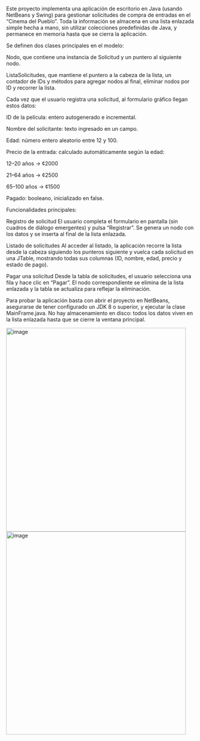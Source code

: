 Este proyecto implementa una aplicación de escritorio en Java (usando NetBeans y Swing) para gestionar solicitudes de compra de entradas en el “Cinema del Pueblo”. Toda la información se almacena en una lista enlazada simple hecha a mano, sin utilizar colecciones predefinidas de Java, y permanece en memoria hasta que se cierra la aplicación.

Se definen dos clases principales en el modelo:

Nodo, que contiene una instancia de Solicitud y un puntero al siguiente nodo.

ListaSolicitudes, que mantiene el puntero a la cabeza de la lista, un contador de IDs y métodos para agregar nodos al final, eliminar nodos por ID y recorrer la lista.

Cada vez que el usuario registra una solicitud, al formulario gráfico llegan estos datos:

ID de la película: entero autogenerado e incremental.

Nombre del solicitante: texto ingresado en un campo.

Edad: número entero aleatorio entre 12 y 100.

Precio de la entrada: calculado automáticamente según la edad:

12–20 años → ¢2000

21–64 años → ¢2500

65–100 años → ¢1500

Pagado: booleano, inicializado en false.

Funcionalidades principales:

Registro de solicitud
El usuario completa el formulario en pantalla (sin cuadros de diálogo emergentes) y pulsa “Registrar”. Se genera un nodo con los datos y se inserta al final de la lista enlazada.

Listado de solicitudes
Al acceder al listado, la aplicación recorre la lista desde la cabeza siguiendo los punteros siguiente y vuelca cada solicitud en una JTable, mostrando todas sus columnas (ID, nombre, edad, precio y estado de pago).

Pagar una solicitud
Desde la tabla de solicitudes, el usuario selecciona una fila y hace clic en “Pagar”. El nodo correspondiente se elimina de la lista enlazada y la tabla se actualiza para reflejar la eliminación.

Para probar la aplicación basta con abrir el proyecto en NetBeans, asegurarse de tener configurado un JDK 8 o superior, y ejecutar la clase MainFrame.java. No hay almacenamiento en disco: todos los datos viven en la lista enlazada hasta que se cierre la ventana principal.

<img width="481" height="546" alt="image" src="https://github.com/user-attachments/assets/b98e2d47-81fa-411b-ae53-231292c12c4f" />

<img width="481" height="544" alt="image" src="https://github.com/user-attachments/assets/a53642d1-26ca-4442-b0ee-815bad2a7e8e" />


